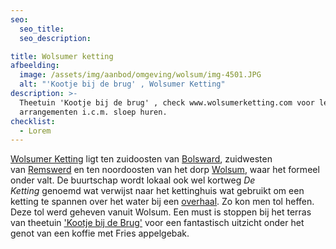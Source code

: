 ```yaml
---
seo:
  seo_title:
  seo_description:

title: Wolsumer ketting
afbeelding:
  image: /assets/img/aanbod/omgeving/wolsum/img-4501.JPG
  alt: "'Kootje bij de brug' , Wolsumer Ketting"
description: >-
  Theetuin 'Kootje bij de brug' , check www.wolsumerketting.com voor leuke
  arrangementen i.c.m. sloep huren.
checklist:
  - Lorem
---
```


[Wolsumer Ketting](https://nl.wikipedia.org/wiki/Wolsumerketting)&nbsp;ligt ten zuidoosten van [Bolsward](https://www.bolsward.nl), zuidwesten van&nbsp;[Remswerd](https://nl.wikipedia.org/wiki/Remswerd)&nbsp;en ten noordoosten van het dorp&nbsp;[Wolsum](https://nl.wikipedia.org/wiki/Wolsum), waar het formeel onder valt. De buurtschap wordt lokaal ook wel kortweg&nbsp;_De Ketting_&nbsp;genoemd wat verwijst naar het kettinghuis wat gebruikt om een ketting te spannen over het water bij een&nbsp;[overhaal](https://nl.wikipedia.org/wiki/Overhaal). Zo kon men tol heffen. Deze tol werd geheven vanuit Wolsum. Een must is stoppen bij het terras van theetuin ['Kootje bij de Brug'](__notset__) voor een fantastisch uitzicht onder het genot van een koffie met Fries appelgebak.

&nbsp;

## &nbsp;
